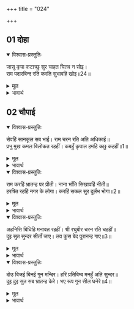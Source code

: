 +++
title = "024"

+++


## 01 दोहा
<details open><summary>विश्वास-प्रस्तुतिः</summary>

जासु कृपा कटाच्छु सुर चाहत चितव न सोइ।  
राम पदारबिन्द रति करति सुभावहि खोइ॥24॥  
</details>

<details><summary>मूल</summary>

जासु कृपा कटाच्छु सुर चाहत चितव न सोइ।  
राम पदारबिन्द रति करति सुभावहि खोइ॥24॥  
</details>

<details><summary>भावार्थ</summary>

देवता जिनका कृपाकटाक्ष चाहते हैं, परन्तु वे उनकी ओर देखती भी नहीं, वे ही लक्ष्मीजी (जानकीजी) अपने (महामहिम) स्वभाव को छोडकर श्री रामचन्द्रजी के चरणारविन्द में प्रीति करती हैं॥24॥  
</details>





## 02 चौपाई
<details open><summary>विश्वास-प्रस्तुतिः</summary>

सेवहिं सानकूल सब भाई। राम चरन रति अति अधिकाई॥  
प्रभु मुख कमल बिलोकत रहहीं। कबहुँ कृपाल हमहि कछु कहहीं॥1॥  
</details>

<details><summary>मूल</summary>

सेवहिं सानकूल सब भाई। राम चरन रति अति अधिकाई॥  
प्रभु मुख कमल बिलोकत रहहीं। कबहुँ कृपाल हमहि कछु कहहीं॥1॥  
</details>

<details><summary>भावार्थ</summary>

सब भाई अनुकूल रहकर उनकी सेवा करते हैं। श्री रामजी के चरणों में उनकी अत्यन्त अधिक प्रीति है। वे सदा प्रभु का मुखारविन्द ही देखते रहते हैं कि कृपालु श्री रामजी कभी हमें कुछ सेवा करने को कहें॥1॥  
</details>

<details open><summary>विश्वास-प्रस्तुतिः</summary>

राम करहिं भ्रातन्ह पर प्रीती। नाना भाँति सिखावहिं नीती॥  
हरषित रहहिं नगर के लोगा। करहिं सकल सुर दुर्लभ भोगा॥2॥  
</details>

<details><summary>मूल</summary>

राम करहिं भ्रातन्ह पर प्रीती। नाना भाँति सिखावहिं नीती॥  
हरषित रहहिं नगर के लोगा। करहिं सकल सुर दुर्लभ भोगा॥2॥  
</details>

<details><summary>भावार्थ</summary>

श्री रामचन्द्रजी भी भाइयों पर प्रेम करते हैं और उन्हें नाना प्रकार की नीतियाँ सिखलाते हैं। नगर के लोग हर्षित रहते हैं और सब प्रकार के देवदुर्लभ (देवताओं को भी कठिनता से प्राप्त होने योग्य) भोग भोगते हैं॥2॥  
</details>

<details open><summary>विश्वास-प्रस्तुतिः</summary>

अहनिसि बिधिहि मनावत रहहीं। श्री रघुबीर चरन रति चहहीं॥  
दुइ सुत सुन्दर सीताँ जाए। लव कुस बेद पुरानन्ह गाए॥3॥  
</details>

<details><summary>मूल</summary>

अहनिसि बिधिहि मनावत रहहीं। श्री रघुबीर चरन रति चहहीं॥  
दुइ सुत सुन्दर सीताँ जाए। लव कुस बेद पुरानन्ह गाए॥3॥  
</details>

<details><summary>भावार्थ</summary>

वे दिन-रात ब्रह्माजी को मनाते रहते हैं और (उनसे) श्री रघुवीर के चरणों में प्रीति चाहते हैं। सीताजी के लव और कुश ये दो पुत्र उत्पन्न हुए, जिनका वेद-पुराणों ने वर्णन किया है॥3॥  
</details>

<details open><summary>विश्वास-प्रस्तुतिः</summary>

दोउ बिजई बिनई गुन मन्दिर। हरि प्रतिबिम्ब मनहुँ अति सुन्दर॥  
दुइ दुइ सुत सब भ्रातन्ह केरे। भए रूप गुन सील घनेरे॥4॥  
</details>

<details><summary>मूल</summary>

दोउ बिजई बिनई गुन मन्दिर। हरि प्रतिबिम्ब मनहुँ अति सुन्दर॥  
दुइ दुइ सुत सब भ्रातन्ह केरे। भए रूप गुन सील घनेरे॥4॥  
</details>

<details><summary>भावार्थ</summary>

वे दोनों ही विजयी (विख्यात योद्धा), नम्र और गुणों के धाम हैं और अत्यन्त सुन्दर हैं, मानो श्री हरि के प्रतिबिम्ब ही हों। दो-दो पुत्र सभी भाइयों के हुए, जो बडे ही सुन्दर, गुणवान्‌ और सुशील थे॥4॥  
</details>


